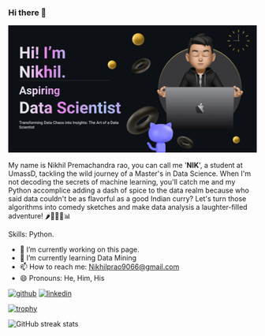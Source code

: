 <!--
### Hi there 👋


**nikhil9066/nikhil9066** is a ✨ _special_ ✨ repository because its `README.md` (this file) appears on your GitHub profile.

Here are some ideas to get you started:

- 🔭 I’m currently working on ...
- 🌱 I’m currently learning ...
- 👯 I’m looking to collaborate on ...
- 🤔 I’m looking for help with ...
- 💬 Ask me about ...
- 📫 How to reach me: ...
- 😄 Pronouns: ...
- ⚡ Fun fact: ...

I'm Nikhil P Rao


![Anurag's GitHub stats](https://github-readme-stats.vercel.app/api?username=nikhil9066&show_icons=true)

-->
### Hi there 👋
<img width="1834" alt="Make your README" src="https://github.com/nikhil9066/nikhil9066/blob/main/Make%20your%20README.png">

My name is Nikhil Premachandra rao, you can call me '**NIK**', a student at UmassD, tackling the wild journey of a Master's in Data Science. When I'm not decoding the secrets of machine learning, you'll catch me and my Python accomplice adding a dash of spice to the data realm because who said data couldn't be as flavorful as a good Indian curry? Let's turn those algorithms into comedy sketches and make data analysis a laughter-filled adventure! 🌶️🤖😄🐍📊

Skills: Python.

- 🔭 I’m currently working on this page. 
- 🌱 I’m currently learning Data Mining 
- 📫 How to reach me: Nikhilprao9066@gmail.com 
- 😄 Pronouns: He, Him, His 


[<img src='https://cdn.jsdelivr.net/npm/simple-icons@3.0.1/icons/github.svg' alt='github' height='40'>](https://github.com/nikhil9066)  [<img src='https://cdn.jsdelivr.net/npm/simple-icons@3.0.1/icons/linkedin.svg' alt='linkedin' height='40'>](https://www.linkedin.com/in/nikhil-p-rao//)  



[![trophy](https://github-profile-trophy.vercel.app/?username=nikhil9066)](https://github.com/nikhil9066/github-profile-trophy)
<!-- 
[![Top Langs](https://github-readme-stats.vercel.app/api/top-langs/?username=nikhil9066)](https://github.com/anuraghazra/github-readme-stats)

![GitHub stats](https://github-readme-stats.vercel.app/api?username=nikhil9066&show_icons=true&count_private=true)  
-->
![GitHub streak stats](https://streak-stats.demolab.com/?user=nikhil9066)  

